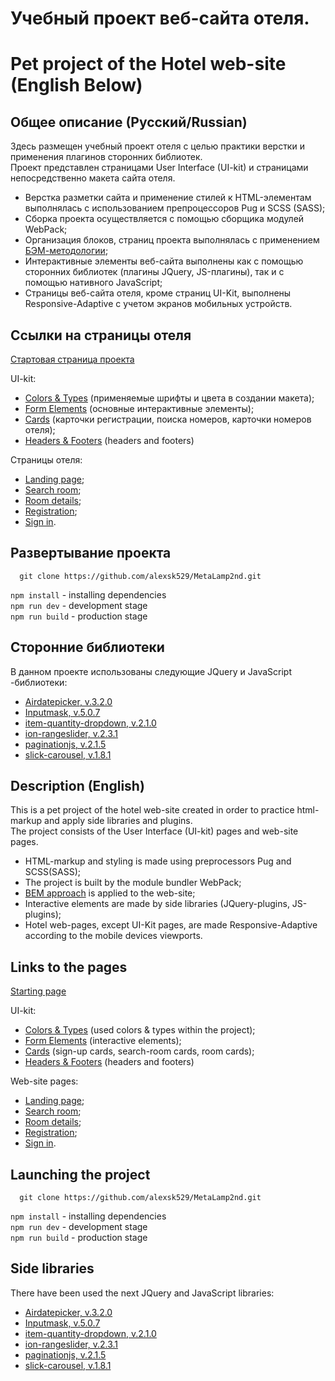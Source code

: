 # Учебный проект веб-сайта отеля.
# Pet project of the Hotel web-site (English Below)
## Общее описание (Русский/Russian)
Здесь размещен учебный проект отеля с целью практики верстки и применения плагинов сторонних библиотек.<br/>
Проект представлен страницами User Interface (UI-kit) и страницами непосредственно макета сайта отеля.<br/>

- Верстка разметки сайта и применение стилей к HTML-элементам выполнялась с использованием препроцессоров Pug и SCSS (SASS);
- Сборка проекта осуществляется с помощью сборщика модулей WebPack;
- Организация блоков, страниц проекта выполнялась с применением [БЭМ-методологии](https://ru.bem.info/methodology/quick-start/);
- Интерактивные элементы веб-сайта выполнены как с помощью сторонних библиотек (плагины JQuery, JS-плагины), так и с помощью нативного JavaScript;
- Страницы веб-сайта отеля, кроме страниц UI-Kit, выполнены Responsive-Adaptive с учетом экранов мобильных устройств.

## Ссылки на страницы отеля

[Стартовая страница проекта](https://alexsk529.github.io/MetaLamp2nd/)

UI-kit:
- [Colors & Types](https://alexsk529.github.io/MetaLamp2nd/colors-types.html) (применяемые шрифты и цвета в создании макета);
- [Form Elements](https://alexsk529.github.io/MetaLamp2nd/form-elements.html) (основные интерактивные элементы);
- [Cards](https://alexsk529.github.io/MetaLamp2nd/cards.html) (карточки регистрации, поиска номеров, карточки номеров отеля);
- [Headers & Footers](https://alexsk529.github.io/MetaLamp2nd/headers-footers.html) (headers and footers)

Страницы отеля:
- [Landing page](https://alexsk529.github.io/MetaLamp2nd/landing-page.html);
- [Search room](https://alexsk529.github.io/MetaLamp2nd/search-room.html);
- [Room details](https://alexsk529.github.io/MetaLamp2nd/room-details.html);
- [Registration](https://alexsk529.github.io/MetaLamp2nd/registration.html);
- [Sign in](https://alexsk529.github.io/MetaLamp2nd/signin.html).

## Развертывание проекта
```
  git clone https://github.com/alexsk529/MetaLamp2nd.git
```
``` npm install ``` - installing dependencies <br/>
``` npm run dev ``` - development stage <br/>
``` npm run build ``` - production stage <br/>

## Сторонние библиотеки
В данном проекте использованы следующие JQuery и JavaScript -библиотеки:
- [Airdatepicker, v.3.2.0](https://air-datepicker.com/ru)
- [Inputmask, v.5.0.7](https://github.com/RobinHerbots/Inputmask)
- [item-quantity-dropdown, v.2.1.0](https://github.com/reservamos/item-quantity-dropdown)
- [ion-rangeslider, v.2.3.1](http://ionden.com/a/plugins/ion.rangeSlider/)
- [paginationjs, v.2.1.5](https://pagination.js.org/)
- [slick-carousel, v.1.8.1](https://github.com/kenwheeler/slick/)

## Description (English)
This is a pet project of the hotel web-site created in order to practice html-markup and apply side libraries and plugins.<br/>
The project consists of the User Interface (UI-kit) pages and web-site pages.<br/>

- HTML-markup and styling is made using preprocessors Pug and SCSS(SASS);
- The project is built by the module bundler WebPack;
- [BEM approach](https://ru.bem.info/methodology/quick-start/) is applied to the web-site;
- Interactive elements are made by side libraries (JQuery-plugins, JS-plugins);
- Hotel web-pages, except UI-Kit pages, are made Responsive-Adaptive according to the mobile devices viewports.

## Links to the pages

[Starting page](https://alexsk529.github.io/MetaLamp2nd/)

UI-kit:
- [Colors & Types](https://alexsk529.github.io/MetaLamp2nd/colors-types.html) (used colors & types within the project);
- [Form Elements](https://alexsk529.github.io/MetaLamp2nd/form-elements.html) (interactive elements);
- [Cards](https://alexsk529.github.io/MetaLamp2nd/cards.html) (sign-up cards, search-room cards, room cards);
- [Headers & Footers](https://alexsk529.github.io/MetaLamp2nd/headers-footers.html) (headers and footers)

Web-site pages:
- [Landing page](https://alexsk529.github.io/MetaLamp2nd/landing-page.html);
- [Search room](https://alexsk529.github.io/MetaLamp2nd/search-room.html);
- [Room details](https://alexsk529.github.io/MetaLamp2nd/room-details.html);
- [Registration](https://alexsk529.github.io/MetaLamp2nd/registration.html);
- [Sign in](https://alexsk529.github.io/MetaLamp2nd/signin.html).

## Launching the project
```
  git clone https://github.com/alexsk529/MetaLamp2nd.git
```
``` npm install ``` - installing dependencies <br/>
``` npm run dev ``` - development stage <br/>
``` npm run build ``` - production stage <br/>

## Side libraries
There have been used the next JQuery and JavaScript libraries: 
- [Airdatepicker, v.3.2.0](https://air-datepicker.com/ru)
- [Inputmask, v.5.0.7](https://github.com/RobinHerbots/Inputmask)
- [item-quantity-dropdown, v.2.1.0](https://github.com/reservamos/item-quantity-dropdown)
- [ion-rangeslider, v.2.3.1](http://ionden.com/a/plugins/ion.rangeSlider/)
- [paginationjs, v.2.1.5](https://pagination.js.org/)
- [slick-carousel, v.1.8.1](https://github.com/kenwheeler/slick/)
